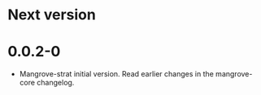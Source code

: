 # Next version

# 0.0.2-0

- Mangrove-strat initial version. Read earlier changes in the mangrove-core changelog.
